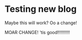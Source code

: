 Testing new blog
================

Maybe this will work? Oo a change!

MOAR CHANGE! 'tis good!!!!!!!!!!